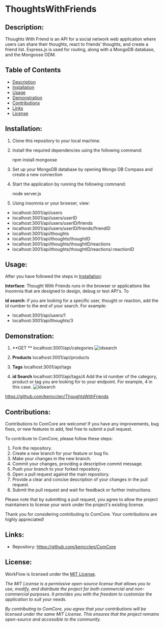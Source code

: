 # ThoughtsWithFriends

## Description:

 Thoughts With Friend is an API for a social network web application where users can share their thoughts, react to friends’ thoughts, and create a friend list. Express.js is used for routing, along with a MongoDB database, and the Mongoose ODM. 

## Table of Contents

- [Description](#description)
- [Installation](#installation)
- [Usage](#usage)
- [Demonstration](#demonstration)
- [Contributions](#contributions)
- [Links](#links)
- [License](#license)

## Installation:
1. Clone this repository to your local machine.

2. Install the required dependencies using the following command:

    npm install mongoose

3. Set up your MongoDB database by opening Mongo DB Compass and create a new connection

4. Start the application by running the following command:

    node server.js

5.  Using insomnia or your browser, view:

- localhost:3001/api/users
- localhost:3001/api/users/userID
- localhost:3001/api/users/userID/friends
- localhost:3001/api/users/userID/friends/friendID
- localhost:3001/api/thoughts
- localhost:3001/api/thoughts/thoughtID
- localhost:3001/api/thoughts/thoughtID/reactions
- localhost:3001/api/thoughts/thoughtID/reactions/:reactionID


## Usage:

After you have followed the steps in [Installation](#installation):

**Interface**: Thought With Friends runs in the browser or applications like Insomnia that are designed to design, debug or test API's. To 


**id search**: if you are looking for a specific user, thought or reaction, add the id number to the end of your search. For example:
- localhost:3001/api/users/1
- localhost:3001/api/thoughts/3


## Demonstration:

1. **GET ** localhost:3001/api/categories
![idsearch](/assets/idsearch.png)

2. **Products** localhost:3001/api/products


3. **Tags** localhost:3001/api/tags


3. **id Search** localhost:3001/api/tags/4
Add the id number of the category, product or tag you are looking for to your endpoint. For example, 4 in this case.
![idsearch](/assets/idsearch.png)



https://github.com/kemcclen/ThoughtsWithFriends



## Contributions: 

Contributions to ComCore are welcome! If you have any improvements, bug fixes, or new features to add, feel free to submit a pull request.

To contribute to ComCore, please follow these steps:

1. Fork the repository.
2. Create a new branch for your feature or bug fix.
3. Make your changes in the new branch.
4. Commit your changes, providing a descriptive commit message.
5. Push your branch to your forked repository.
6. Open a pull request against the main repository.
7. Provide a clear and concise description of your changes in the pull request.
8. Submit the pull request and wait for feedback or further instructions.

Please note that by submitting a pull request, you agree to allow the project maintainers to license your work under the project's existing license.

Thank you for considering contributing to ComCore. Your contributions are highly appreciated!

## Links: 
- Repository: https://github.com/kemcclen/ComCore

## License:
WorkFlow is licensed under the [MIT License](https://opensource.org/license/mit/).

_The MIT License is a permissive open-source license that allows you to use, modify, and distribute the project for both commercial and non-commercial purposes. It provides you with the freedom to customize the application to suit your needs._

_By contributing to ComCore, you agree that your contributions will be licensed under the same MIT License. This ensures that the project remains open-source and accessible to the community._